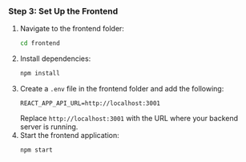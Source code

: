 ### Step 3: Set Up the Frontend

1. Navigate to the frontend folder:
   ```bash
   cd frontend
   ```
2. Install dependencies:
   ```bash
   npm install
   ```
3. Create a `.env` file in the frontend folder and add the following:
   ```env
   REACT_APP_API_URL=http://localhost:3001
   ```
   Replace `http://localhost:3001` with the URL where your backend server is running.
4. Start the frontend application:
   ```bash
   npm start
   ```
